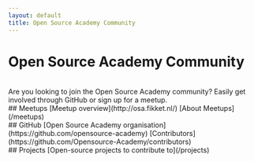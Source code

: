 ```yaml
---
layout: default
title: Open Source Academy Community
---
```

# Open Source Academy Community
<br>
Are you looking to join the Open Source Academy community? Easily get involved through GitHub or sign up for a meetup.

<br>
## Meetups
[Meetup overview](http://osa.fikket.nl/)  
[About Meetups](/meetups)  

<br>
## GitHub
[Open Source Academy organisation](https://github.com/opensource-academy)  
[Contributors](https://github.com/Opensource-Academy/contributors)  

<br>
## Projects
[Open-source projects to contribute to](/projects)  
